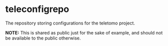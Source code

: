 # teleconfigrepo
The repository storing configurations for the teletomo project.

**NOTE:** This is shared as public just for the sake of example, and should not be available to the public otherwise.